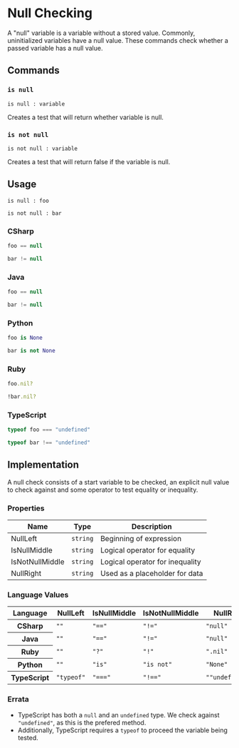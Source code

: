 # Null Checking

A "null" variable is a variable without a stored value. 
Commonly, uninitialized variables have a null value.
These commands check whether a passed variable has a null value. 

## Commands

### `is null`

`is null : variable`

Creates a test that will return whether variable is null.

### `is not null`

`is not null : variable`

Creates a test that will return false if the variable is null.

## Usage

```
is null : foo
```

```
is not null : bar
```

### CSharp

```csharp
foo == null
```

```csharp
bar != null
```

### Java

```java
foo == null
```

```java
bar != null
```

### Python

```python
foo is None
```

```python
bar is not None
```

### Ruby

```ruby
foo.nil?
```

```ruby
!bar.nil?
```

### TypeScript

```typescript
typeof foo === "undefined"
```

```typescript
typeof bar !== "undefined"
```

## Implementation

A null check consists of a start variable to be checked, an explicit null value to check against and some operator to test equality or inequality.

### Properties

<table>
    <thead>
        <th>Name</th>
        <th>Type</th>
        <th>Description</th>
    </thead>
    <tbody>
        <tr>
            <td>NullLeft</td>
            <td><code>string</code></td>
            <td>Beginning of expression</td>
        </tr>
        <tr>
            <td>IsNullMiddle</td>
            <td><code>string</code></td>
            <td>Logical operator for equality</td>
        </tr>
        <tr>
            <td>IsNotNullMiddle</td>
            <td><code>string</code></td>
            <td>Logical operator for inequality</td>
        </tr>        
        <tr>
            <td>NullRight</td>
            <td><code>string</code></td>
            <td>Used as a placeholder for data</td>
        </tr>
    </tbody>
</table>

### Language Values

<table>
    <thead>
        <th>Language</th>
        <th>NullLeft</th>
        <th>IsNullMiddle</th>
        <th>IsNotNullMiddle</th>
        <th>NullRight</th>
    </thead>
    <tbody>
        <tr>
            <th>CSharp</th>
            <td><code>""</code></td>
            <td><code>"=="</code></td>
            <td><code>"!="</code></td>
            <td><code>"null"</code></td>
        </tr>
        <tr>
            <th>Java</th>
            <td><code>""</code></td>
            <td><code>"=="</code></td>
            <td><code>"!="</code></td>
            <td><code>"null"</code></td>
        </tr>
        <tr>
            <th>Ruby</th>
            <td><code>""</code></td>
            <td><code>"?"</code></td>
            <td><code>"!"</code></td>
            <td><code>".nil"</code></td>
        </tr>
        <tr>
            <th>Python</th>
            <td><code>""</code></td>
            <td><code>"is"</code></td>
            <td><code>"is not"</code></td>
            <td><code>"None"</code></td>
        </tr>
        <tr>
            <th>TypeScript</th>
            <td><code>"typeof"</code></td>
            <td><code>"==="</code></td>
            <td><code>"!=="</code></td>
            <td><code>""undefined""</code></td>
        </tr>
    </tbody>
</table>

### Errata
- TypeScript has both a `null` and an `undefined` type. We check against `"undefined"`, as this is the prefered method.
- Additionally, TypeScript requires a `typeof` to proceed the variable being tested.
